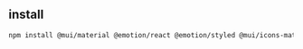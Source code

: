 ## install
```zsh
npm install @mui/material @emotion/react @emotion/styled @mui/icons-material react-router-dom@6 firebase
```